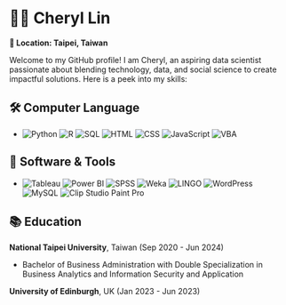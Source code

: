 # 👩‍💻 Cheryl Lin

**📍 Location: Taipei, Taiwan**

Welcome to my GitHub profile! I am Cheryl, an aspiring data scientist passionate about blending technology, data, and social science to create impactful solutions. Here is a peek into my skills:

## 🛠 Computer Language
- ![Python](https://img.shields.io/badge/Python-3776ab?logo=python&logoColor=white) ![R](https://img.shields.io/badge/R-276DC3?logo=r&logoColor=white) ![SQL](https://img.shields.io/badge/SQL-239120?logo=sql&logoColor=white) ![HTML](https://img.shields.io/badge/HTML-%232E7AB?logo=html5&logoColor=white) ![CSS](https://img.shields.io/badge/CSS-%231572B6?logo=css3&logoColor=white) ![JavaScript](https://img.shields.io/badge/JavaScript-%23F7DF1E?logo=javascript&logoColor=black) ![VBA](https://img.shields.io/badge/VBA-217346?logo=microsoft-excel&logoColor=white)

## 💼 Software & Tools
- ![Tableau](https://img.shields.io/badge/Tableau-E97627?logo=tableau&logoColor=white) ![Power BI](https://img.shields.io/badge/Power%20BI-F2C811?logo=power-bi&logoColor=black) ![SPSS](https://img.shields.io/badge/SPSS-003399?logo=spss&logoColor=white) ![Weka](https://img.shields.io/badge/Weka-404040?logo=weka&logoColor=white) ![LINGO](https://img.shields.io/badge/Lingo-2E3440?logo=lingo&logoColor=white) ![WordPress](https://img.shields.io/badge/WordPress-21759B?logo=wordpress&logoColor=white) ![MySQL](https://img.shields.io/badge/MySQL-4479A1?logo=mysql&logoColor=white) ![Clip Studio Paint Pro](https://img.shields.io/badge/Clip%20Studio%20Paint%20Pro-48D1CC?logo=clip-studio-paint&logoColor=white)


## 📚 Education
**National Taipei University**, Taiwan (Sep 2020 - Jun 2024) 
- Bachelor of Business Administration with Double Specialization in Business Analytics and Information Security and Application

**University of Edinburgh**, UK (Jan 2023 - Jun 2023) 
